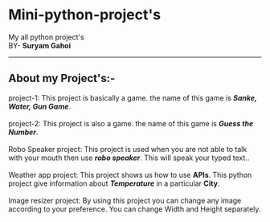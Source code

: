 # Mini-python-project's
My all python project's
<br>
BY- <b> Suryam Gahoi </b>
<hr>

<h2>About my Project's:-</h2>

project-1: This project is basically a game. the name of this game is <b><i>Sanke, Water, Gun Game</i></b>. 
<br>
<br>
project-2: This project is also a game. the name of this game is <b><i>Guess the Number</i></b>. 
<br>
<br>
Robo Speaker project: This project is used when you are not able to talk with your mouth then use <b><i>robo speaker</i></b>. This will speak your typed text.</i>. 
<br>
<br>
Weather app project: This project shows us how to use <b>APIs</b>. This python project give information about <i><b>Temperature</b></i> in a particular <b>City</b>.
<br>
<br>
Image resizer project: By using this project you can change any </b></i>image</i></b> according to your preference. You can change </b></i> Width </i></b> and </b></i> Height </i></b> separately.
